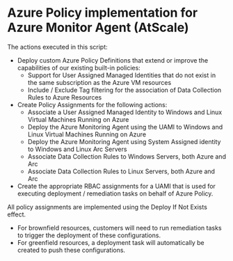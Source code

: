 # Azure Policy implementation for Azure Monitor Agent (AtScale)
 
The actions executed in this script:
- Deploy custom Azure Policy Definitions that extend or improve the capabilities of our existing built-in policies:
    - Support for User Assigned Managed Identities that do not exist in the same subscription as the Azure VM resources
    - Include / Exclude Tag filtering for the association of Data Collection Rules to Azure Resources
- Create Policy Assignments for the following actions:
    - Associate a User Assigned Managed Identity to Windows and Linux Virtual Machines Running on Azure
    - Deploy the Azure Monitoring Agent using the UAMI to Windows and Linux Virtual Machines Running on Azure
    - Deploy the Azure Monitoring Agent using System Assigned identity to Windows and Linux Arc Servers
    - Associate Data Collection Rules to Windows Servers, both Azure and Arc
    - Associate Data Collection Rules to Linux Servers, both Azure and Arc
- Create the appropriate RBAC assignments for a UAMI that is used for executing deployment / remediation tasks on behalf of Azure Policy.

All policy assignments are implemented using the Deploy If Not Exists effect.
- For brownfield resources, customers will need to run remediation tasks to trigger the deployment of these configurations.
- For greenfield resources, a deployment task will automatically be created to push these configurations.